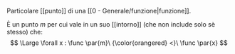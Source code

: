 Particolare [[punto]] di una [[0 - Generale/funzione|funzione]].

È un punto $m$ per cui vale in un suo [[intorno]] (che non include solo sè stesso) che:
$$
\Large
\forall x : \func \par{m}\ {\color{orangered} <}\ \func \par{x} 
$$
